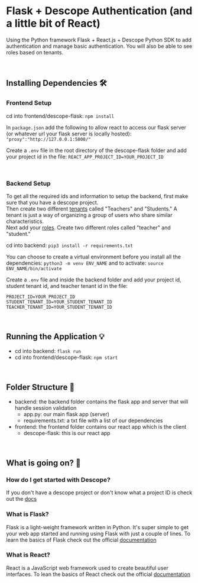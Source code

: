 # Flask + Descope Authentication (and a little bit of React) 

Using the Python framework Flask + React.js + Descope Python SDK to add authentication and manage basic authentication.
You will also be able to see roles based on tenants.

<br>

## Installing Dependencies 🛠️

### Frontend Setup

cd into frontend/descope-flask: ```npm install``` 
<br>

In ```package.json``` add the following to allow react to access our flask server (or whatever url your flask server is locally hosted): ```"proxy":"http://127.0.0.1:5000/"``` 
<br>

Create a ```.env``` file in the root directory of the descope-flask folder and add your project id in the file: ```REACT_APP_PROJECT_ID=YOUR_PROJECT_ID```
<br>

<br> 

### Backend Setup

To get all the required ids and information to setup the backend, first make sure that you have a descope project. <br>
Then create two different [tenants](https://app.descope.com/tenants) called "Teachers" and "Students." A tenant is just a way of organizing a group of users who share similar characteristics. <br>
Next add your [roles](https://app.descope.com/authorization). Create two different roles called "teacher" and "student." <br>

cd into backend: ```pip3 install -r requirements.txt```
<br>

You can choose to create a virtual environment before you install all the dependencies:
```python3 -m venv ENV_NAME``` and to activate: ```source ENV_NAME/bin/activate```
<br>

Create a ```.env``` file and inside the backend folder and add your project id, student tenant id, and teacher tenant id in the file:  
```
PROJECT_ID=YOUR_PROJECT_ID
STUDENT_TENANT_ID=YOUR_STUDENT_TENANT_ID
TEACHER_TENANT_ID=YOUR_STUDENT_TENANT_ID
```

<br>

## Running the Application 💡

- cd into backend: ```flask run```
- cd into frontend/descope-flask: ```npm start```

<br>

## Folder Structure 📁

- backend: the backend folder contains the flask app and server that will handle session validation 
    - app.py: our main flask app (server)
    - requirements.txt: a txt file with a list of our dependencies
- frontend: the frontend folder contains our react app which is the client 
    - descope-flask: this is our react app 

<br>

## What is going on? 🤔

### How do I get started with Descope?
If you don't have a descope project or don't know what a project ID is check out the [docs](https://docs.descope.com/build/guides/gettingstarted/)

### What is Flask?
Flask is a light-weight framework written in Python. It's super simple to get your web app started and running using Flask with just a couple of lines. To learn the basics of Flask check out the official [documentation](https://flask.palletsprojects.com/en/2.3.x/quickstart/)<br>

### What is React? 
React is a JavaScript web framework used to create beautiful user interfaces. To lean the basics of React check out the official [documentation](https://react.dev/learn)


